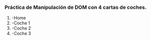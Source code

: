 ### Práctica de Manipulación de DOM con 4 cartas de coches.
1.  -Home
2.  -Coche 1
3.  -Coche 2
4.  -Coche 3
